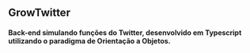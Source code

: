 ## GrowTwitter

#### Back-end simulando funções do Twitter, desenvolvido em Typescript utilizando o paradigma de Orientação a Objetos.